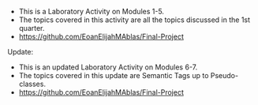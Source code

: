 - This is a Laboratory Activity on Modules 1-5.
- The topics covered in this activity are all the topics discussed in the 1st quarter.
- https://github.com/EoanElijahMAblas/Final-Project

Update:
- This is an updated Laboratory Activity on Modules 6-7.
- The topics covered in this update are Semantic Tags up to Pseudo-classes.
- https://github.com/EoanElijahMAblas/Final-Project
